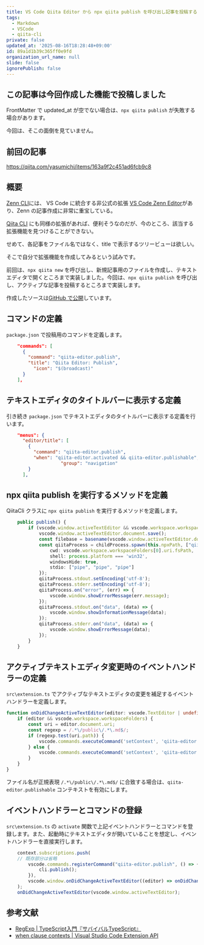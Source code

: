 ```yaml
---
title: VS Code Qiita Editor から npx qiita publish を呼び出し記事を投稿する
tags:
  - Markdown
  - VSCode
  - qiita-cli
private: false
updated_at: '2025-08-16T18:28:48+09:00'
id: 89a1d1b39c365ff0e9fd
organization_url_name: null
slide: false
ignorePublish: false
---
```


## この記事は今回作成した機能で投稿しました

FrontMatter で updated_at が空でない場合は、`npx qiita publish` が失敗する場合があります。

今回は、そこの面倒を見ていません。

## 前回の記事

https://qiita.com/yasumichi/items/163a9f2c451ad6fcb9c8

## 概要

[Zenn CLI](https://zenn.dev/zenn/articles/install-zenn-cli)には、 VS Code に統合する非公式の拡張 [VS Code Zenn Editor](https://marketplace.visualstudio.com/items?itemName=negokaz.zenn-editor)があり、Zenn の記事作成に非常に重宝している。

[Qiita CLI](https://qiita.com/Qiita/items/666e190490d0af90a92b) にも同様の拡張があれば、便利そうなのだが、今のところ、該当する拡張機能を見つけることができない。

せめて、各記事をファイル名ではなく、title で表示するツリービューは欲しい。

そこで自分で拡張機能を作成してみるという試みです。

前回は、`npx qiita new` を呼び出し、新規記事用のファイルを作成し、テキストエディタで開くところまで実装しました。今回は、`npx qiita publish` を呼び出し、アクティブな記事を投稿するところまで実装します。

作成したソースは[GitHub で公開](https://github.com/yasumichi/vscode-qiita-editor)しています。

## コマンドの定義

`package.json` で投稿用のコマンドを定義します。

```json
    "commands": [
      {
        "command": "qiita-editor.publish",
        "title": "Qiita Editor: Publish",
          "icon": "$(broadcast)"
      }
    ],
```

## テキストエディタのタイトルバーに表示する定義

引き続き `package.json` でテキストエディタのタイトルバーに表示する定義を行います。

```json
    "menus": {
      "editor/title": [
        {
          "command": "qiita-editor.publish",
          "when": "qiita-editor.activated && qiita-editor.publishable",
					"group": "navigation"
        }
      ],
```

## npx qiita publish を実行するメソッドを定義

QiitaCli クラスに `npx qiita publish` を実行するメソッドを定義します。

```ts
    public publish() {
        if (vscode.window.activeTextEditor && vscode.workspace.workspaceFolders) {
            vscode.window.activeTextEditor.document.save();
            const filebase = basename(vscode.window.activeTextEditor.document.uri.fsPath, ".md");
            const qiitaProcess = childProcess.spawn(this.npxPath, ["qiita", "publish", filebase], {
                cwd: vscode.workspace.workspaceFolders[0].uri.fsPath,
                shell: process.platform === 'win32',
                windowsHide: true,
                stdio: ["pipe", "pipe", "pipe"]
            });
            qiitaProcess.stdout.setEncoding('utf-8');
            qiitaProcess.stderr.setEncoding('utf-8');
            qiitaProcess.on("error", (err) => {
                vscode.window.showErrorMessage(err.message);
            });
            qiitaProcess.stdout.on("data", (data) => {
                vscode.window.showInformationMessage(data);
            });
            qiitaProcess.stderr.on("data", (data) => {
                vscode.window.showErrorMessage(data);
            });
        }
    }
```

## アクティブテキストエディタ変更時のイベントハンドラーの定義

`src\extension.ts` でアクティブなテキストエディタの変更を補足するイベントハンドラーを定義します。

```ts
function onDidChangeActiveTextEditor(editor: vscode.TextEditor | undefined): any {
	if (editor && vscode.workspace.workspaceFolders) {
		const uri = editor.document.uri;
		const regexp = /.*\/public\/.*\.md$/;
		if (regexp.test(uri.path)) {
			vscode.commands.executeCommand('setContext', 'qiita-editor.publishable', true);
		} else {
			vscode.commands.executeCommand('setContext', 'qiita-editor.publishable', false);
		}
	}
}
```

ファイル名が正規表現 `/.*\/public\/.*\.md$/` に合致する場合は、`qiita-editor.publishable` コンテキストを有効にします。

## イベントハンドラーとコマンドの登録

`src\extension.ts` の `activate` 関数で上記イベントハンドラーとコマンドを登録します。また、起動時にテキストエディタが開いていることを想定し、イベントハンドラーを直接実行します。

```ts
	context.subscriptions.push(
    // 既存部分は省略
		vscode.commands.registerCommand("qiita-editor.publish", () => {
			cli.publish();
		}),
		vscode.window.onDidChangeActiveTextEditor((editor) => onDidChangeActiveTextEditor(editor))
	);
	onDidChangeActiveTextEditor(vscode.window.activeTextEditor);
```

## 参考文献

- [RegExp | TypeScript入門『サバイバルTypeScript』](https://typescriptbook.jp/reference/builtin-api/regexp)
- [when clause contexts | Visual Studio Code Extension API](https://code.visualstudio.com/api/references/when-clause-contexts)

